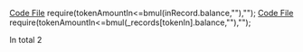 [Code File](../repos/2020-05-balancer-finance/balancer-core/contracts/BPool.sol#L442)
require(tokenAmountIn<=bmul(inRecord.balance,""),"");
[Code File](../repos/2020-05-balancer-finance/balancer-core/contracts/BPool.sol#L557)
require(tokenAmountIn<=bmul(_records[tokenIn].balance,""),"");

In total 2
